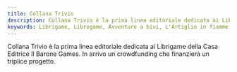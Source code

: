 ```yaml
---
title: Collana Trivio
description: Collana Trivio è la prima linea editoriale dedicata ai Librigame della Casa Editrice Il Barone Games. In arrivo un crowdfunding che finanzierà un triplice progetto.
keywords: Librigame, Librogame, Avventure a bivi, L'Artiglio in fiamme, Echo 931, La città che ride
---
```


Collana Trivio è la prima linea editoriale dedicata ai Librigame della Casa Editrice Il Barone Games.
In arrivo un crowdfunding che finanzierà un triplice progetto.
